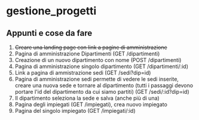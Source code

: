 # gestione_progetti

## Appunti e cose da fare

1. ~~Creare una landing page con link a pagine di amministrazione~~
2. Pagina di amministrazione Dipartimenti (GET /dipartimenti)
3. Creazione di un nuovo dipartimento con nome (POST /dipartimenti)
4. Pagina di amministrazione singolo dipartimento (GET /dipartimenti/:id)
5. Link a pagina di ammistrazione sedi (GET /sedi?dip=id)
6. Pagina di amministrazione sedi permette di vedere le sedi inserite, creare una nuova sede e tornare al dipartimento (tutti i passaggi devono portare l'id del dipartimento da cui siamo partiti) (GET /sedi/:id?dip=id)
7. Il dipartimento seleziona la sede e salva (anche più di una)
8. Pagina degli impiegati (GET /impiegati), crea nuovo impiegato
9. Pagina del singolo impiegato (GET /impiegati/:id)